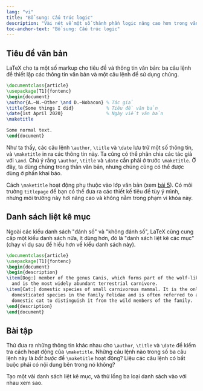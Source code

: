 ```yaml
---
lang: "vi"
title: "Bổ sung: Cấu trúc logic"
description: "Vài nét về một số thành phần logic nâng cao hơn trong văn bản."
toc-anchor-text: "Bổ sung: Cấu trúc logic"
---
```


## Tiêu đề văn bản

LaTeX cho ta một số markup cho tiêu đề và thông tin văn bản: ba câu lệnh để
thiết lập các thông tin văn bản và một câu lệnh để sử dụng chúng.

```latex
\documentclass{article}
\usepackage[T1]{fontenc}
\begin{document}
\author{A.~N.~Other \and D.~Nobacon} % Tác giả
\title{Some things I did}            % Tiêu đề văn bản
\date{1st April 2020}                % Ngày viết văn bản
\maketitle

Some normal text.
\end{document}
```

Như ta thấy, các câu lệnh `\author`, `\title` và `\date` lưu trữ một số thông
tin, và `\maketitle` in ra các thông tin này. Ta cũng có thể phân chia các tác
giả với `\and`. Chú ý rằng `\author`, `\title` và `\date` cần phải ở trước
`\maketitle`. Ở đây, ta dùng chúng trong thân văn bản, nhưng chúng cũng có thể
được dùng ở phần khai báo.

Cách `\maketitle` hoạt động phụ thuộc vào lớp văn bản (xem [bài 5](lesson-05)).
Có môi trường `titlepage` để bạn có thể đưa ra các thiết kế tiêu đề tùy ý mình,
nhưng môi trường này hơi nâng cao và không nằm trong phạm vi khóa này.

## Danh sách liệt kê mục

Ngoài các kiểu danh sách "đánh số" và "không đánh số", LaTeX cũng cung cấp một
kiểu danh sách nữa, ít dùng hơn, đó là "danh sách liệt kê các mục" (chạy ví dụ
sau để hiểu hơn về kiểu danh sách này).

```latex
\documentclass{article}
\usepackage[T1]{fontenc}
\begin{document}
\begin{description}
\item[Dog:] member of the genus Canis, which forms part of the wolf-like canids,
  and is the most widely abundant terrestrial carnivore.
\item[Cat:] domestic species of small carnivorous mammal. It is the only
  domesticated species in the family Felidae and is often referred to as the
  domestic cat to distinguish it from the wild members of the family.
\end{description}
\end{document}
```

## Bài tập

Thử đưa ra những thông tin khác nhau cho `\author`, `\title` và `\date` để kiểm
tra cách hoạt động của `\maketitle`. Những câu lệnh nào trong số ba câu lệnh này
là *bắt buộc* để `\maketitle` hoạt động? Liệu các câu lệnh có bắt buộc phải có
nội dung bên trong nó không?

Tạo một vài danh sách liệt kê mục, và thử lồng ba loại danh sách vào với nhau
xem sao.
